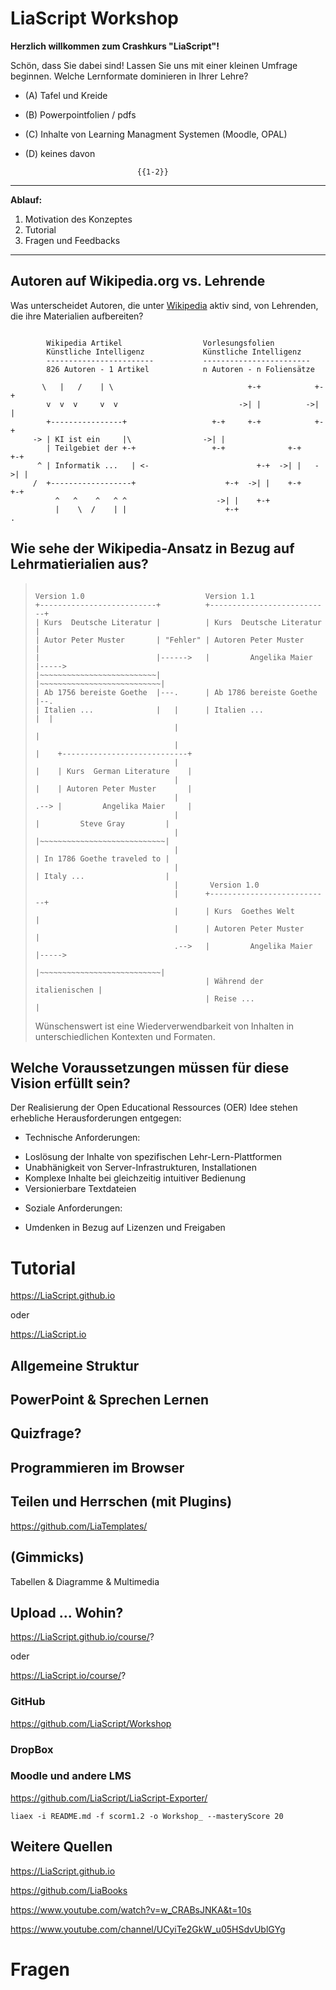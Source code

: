 <!--
author:   Your Name
email:    your@mail.org
version:  0.0.3
language: en
narrator: UK English Male
logo:     logo.jpg

comment:  Try to write a short comment about
          your course, multiline is also okay.

-->

# LiaScript Workshop

**Herzlich willkommen zum Crashkurs "LiaScript"!**

Schön, dass Sie dabei sind! Lassen Sie uns mit einer kleinen Umfrage beginnen.
Welche Lernformate dominieren in Ihrer Lehre?

+ (A) Tafel und Kreide
+ (B) Powerpointfolien / pdfs
+ (C) Inhalte von Learning Managment Systemen (Moodle, OPAL)
+ (D) keines davon


                               {{1-2}}
****************************************************************************

**Ablauf:**

1. Motivation des Konzeptes
2. Tutorial
3. Fragen und Feedbacks

****************************************************************************


## Autoren auf Wikipedia.org vs. Lehrende

Was unterscheidet Autoren, die unter [Wikipedia](https://www.wikipedia.de/)
aktiv sind, von Lehrenden, die ihre Materialien aufbereiten?

<!--style="width: 100%; max-width: 760px; display: block; margin-left: auto; margin-right: auto;"-->
```ascii

        Wikipedia Artikel                  Vorlesungsfolien
        Künstliche Intelligenz             Künstliche Intelligenz
        ------------------------           ------------------------
        826 Autoren - 1 Artikel            n Autoren - n Foliensätze

       \   |   /    | \                              +-+            +-+
        v  v  v     v  v                           ->| |          ->| |
        +----------------+                   +-+     +-+            +-+
     -> | KI ist ein     |\                ->| |
        | Teilgebiet der +-+                 +-+              +-+     +-+
      ^ | Informatik ...   | <-                        +-+  ->| |   ->| |
     /  +------------------+                    +-+  ->| |    +-+     +-+
          ^   ^    ^   ^ ^                    ->| |    +-+
          |    \  /    | |                      +-+                            .
```


## Wie sehe der Wikipedia-Ansatz in Bezug auf Lehrmatierialien aus?

> <!-- style="width: 100%; max-width: 860px; display: block; margin-left: auto; margin-right: auto;" -->
> ```ascii
>
> Version 1.0                           Version 1.1
> +--------------------------+          +---------------------------+
> | Kurs  Deutsche Literatur |          | Kurs  Deutsche Literatur  |
> | Autor Peter Muster       | "Fehler" | Autoren Peter Muster      |
> |                          |------>   |         Angelika Maier    |----->
> |~~~~~~~~~~~~~~~~~~~~~~~~~~|          |~~~~~~~~~~~~~~~~~~~~~~~~~~~|
> | Ab 1756 bereiste Goethe  |---.      | Ab 1786 bereiste Goethe   |--.
> | Italien ...              |   |      | Italien ...               |  |
>                                |                                     |
>                                |                                     |    +----------------------------+
>                                |                                     |    | Kurs  German Literature    |
>                                |                                     |    | Autoren Peter Muster       |
>                                |                                     .--> |         Angelika Maier     |
>                                |                                          |         Steve Gray         |
>                                |                                          |~~~~~~~~~~~~~~~~~~~~~~~~~~~~|
>                                |                                          | In 1786 Goethe traveled to |
>                                |                                          | Italy ...                  |
>                                |       Version 1.0
>                                |      +---------------------------+
>                                |      | Kurs  Goethes Welt        |
>                                |      | Autoren Peter Muster      |
>                                .-->   |         Angelika Maier    |----->
>                                       |~~~~~~~~~~~~~~~~~~~~~~~~~~~|
>                                       | Während der italienischen |
>                                       | Reise ...                 |
> ```
> Wünschenswert ist eine Wiederverwendbarkeit von Inhalten in unterschiedlichen
> Kontexten und Formaten.


## Welche Voraussetzungen müssen für diese Vision erfüllt sein?

Der Realisierung der Open Educational Ressources (OER) Idee stehen erhebliche
Herausforderungen entgegen:

*  Technische Anforderungen:

  -  Loslösung der Inhalte von spezifischen Lehr-Lern-Plattformen
  -  Unabhänigkeit von Server-Infrastrukturen, Installationen
  -  Komplexe Inhalte bei gleichzeitig intuitiver Bedienung
  -  Versionierbare Textdateien

+  Soziale Anforderungen:

  - Umdenken in Bezug auf Lizenzen und Freigaben


# Tutorial


https://LiaScript.github.io

oder

https://LiaScript.io


## Allgemeine Struktur


## PowerPoint & Sprechen Lernen


## Quizfrage?


## Programmieren im Browser


## Teilen und Herrschen (mit Plugins)


https://github.com/LiaTemplates/


## (Gimmicks)

Tabellen & Diagramme & Multimedia


## Upload ... Wohin?

https://LiaScript.github.io/course/?

oder

https://LiaScript.io/course/?

### GitHub


https://github.com/LiaScript/Workshop


### DropBox



### Moodle und andere LMS


https://github.com/LiaScript/LiaScript-Exporter/

`liaex -i README.md -f scorm1.2 -o Workshop_ --masteryScore 20`


## Weitere Quellen


https://LiaScript.github.io

https://github.com/LiaBooks

https://www.youtube.com/watch?v=w_CRABsJNKA&t=10s

https://www.youtube.com/channel/UCyiTe2GkW_u05HSdvUblGYg


# Fragen
